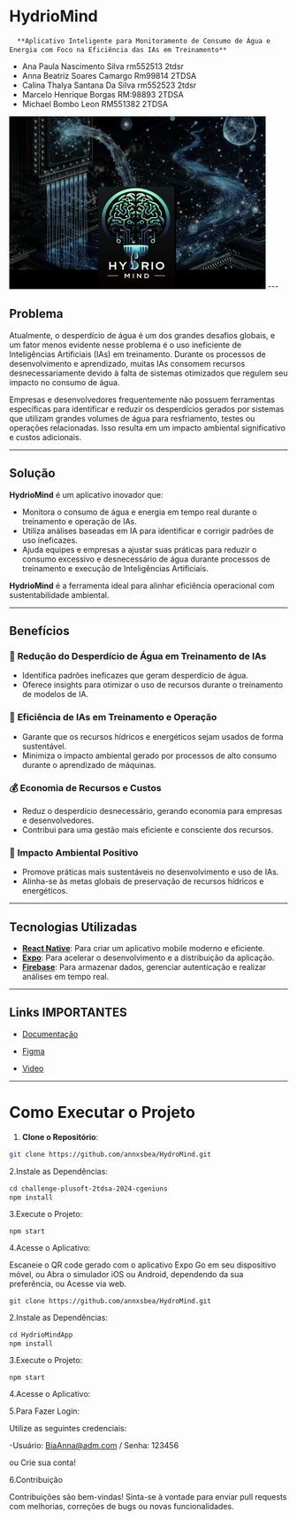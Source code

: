    # HydrioMind  
      **Aplicativo Inteligente para Monitoramento de Consumo de Água e Energia com Foco na Eficiência das IAs em Treinamento**  

  - Ana Paula Nascimento Silva  rm552513  2tdsr
  - Anna Beatriz Soares Camargo Rm99814 2TDSA
  - Calina Thalya Santana Da Silva rm552523 2tdsr
  - Marcelo Henrique  Borgas  RM:98893 2TDSA
  - Michael Bombo Leon RM551382 2TDSA

<img src="./assets/LOGOTOTAL.png" alt="HYDRIOMIND">
   ---

   ## Problema  
   Atualmente, o desperdício de água é um dos grandes desafios globais, e um fator menos evidente nesse problema é o uso ineficiente de Inteligências Artificiais (IAs) em treinamento. Durante os processos de desenvolvimento e aprendizado, muitas IAs consomem recursos desnecessariamente devido à falta de sistemas otimizados que regulem seu impacto no consumo de água.  

   Empresas e desenvolvedores frequentemente não possuem ferramentas específicas para identificar e reduzir os desperdícios gerados por sistemas que utilizam grandes volumes de água para resfriamento, testes ou operações relacionadas. Isso resulta em um impacto ambiental significativo e custos adicionais.  

   ---

   ## Solução  
   **HydrioMind** é um aplicativo inovador que:  
   - Monitora o consumo de água e energia em tempo real durante o treinamento e operação de IAs.  
   - Utiliza análises baseadas em IA para identificar e corrigir padrões de uso ineficazes.  
   - Ajuda equipes e empresas a ajustar suas práticas para reduzir o consumo excessivo e desnecessário de água durante processos de treinamento e execução de Inteligências Artificiais.  

   **HydrioMind** é a ferramenta ideal para alinhar eficiência operacional com sustentabilidade ambiental.  

   ---

   ## Benefícios  

   ### 🌊 **Redução do Desperdício de Água em Treinamento de IAs**  
   - Identifica padrões ineficazes que geram desperdício de água.  
   - Oferece insights para otimizar o uso de recursos durante o treinamento de modelos de IA.  

   ### 🤖 **Eficiência de IAs em Treinamento e Operação**  
   - Garante que os recursos hídricos e energéticos sejam usados de forma sustentável.  
   - Minimiza o impacto ambiental gerado por processos de alto consumo durante o aprendizado de máquinas.  

   ### 💰 **Economia de Recursos e Custos**  
   - Reduz o desperdício desnecessário, gerando economia para empresas e desenvolvedores.  
   - Contribui para uma gestão mais eficiente e consciente dos recursos.  

   ### 🌱 **Impacto Ambiental Positivo**  
   - Promove práticas mais sustentáveis no desenvolvimento e uso de IAs.  
   - Alinha-se às metas globais de preservação de recursos hídricos e energéticos.  

   ---

   ## Tecnologias Utilizadas  

   - **[React Native](https://reactnative.dev/)**: Para criar um aplicativo mobile moderno e eficiente.  
   - **[Expo](https://expo.dev/)**: Para acelerar o desenvolvimento e a distribuição da aplicação.  
   - **[Firebase](https://firebase.google.com/)**: Para armazenar dados, gerenciar autenticação e realizar análises em tempo real.  

   ---

   ## Links IMPORTANTES 

   - [Documentação](https://www.canva.com/design/DAGXOszTgWc/MJm-vgIZ6vALIFAmjAvEkg/edit?utm_content=DAGXOszTgWc&utm_campaign=designshare&utm_medium=link2&utm_source=sharebutton)
   
   - [Figma](https://www.figma.com/design/pRDMvnWEvPSXTBzhiFSuee/Hydro-Mind?node-id=0-1&t=ZjremckOY2yL5crc-1)

   - [Video](https://www.youtube.com/watch?v=LyEAGfrPFuw)

   -----------------------------------------------------------------------------------------------------
   # Como Executar o Projeto

   1. **Clone o Repositório**:

   ```bash
   git clone https://github.com/annxsbea/HydroMind.git
   ```
   2.Instale as Dependências:
   ```
   cd challenge-plusoft-2tdsa-2024-cgeniuns
   npm install
   ```
   3.Execute o Projeto:
   ```
   npm start
   ```
   4.Acesse o Aplicativo:

   Escaneie o QR code gerado com o aplicativo Expo Go em seu dispositivo móvel, ou
   Abra o simulador iOS ou Android, dependendo da sua preferência, ou
   Acesse via web.
```bash
git clone https://github.com/annxsbea/HydroMind.git
```
2.Instale as Dependências:
```
cd HydrioMindApp
npm install
```
3.Execute o Projeto:
```
npm start
```
4.Acesse o Aplicativo:

5.Para Fazer Login:

   Utilize as seguintes credenciais:

   -Usuário: BiaAnna@adm.com / Senha: 123456


   ou Crie sua conta!

6.Contribuição

   Contribuições são bem-vindas! Sinta-se à vontade para enviar pull requests com melhorias, correções de bugs ou novas funcionalidades.
